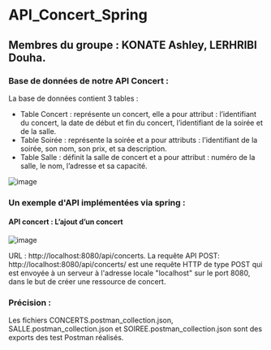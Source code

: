 # API_Concert_Spring
## Membres du groupe : KONATE Ashley, LERHRIBI Douha.

### Base de données de notre API Concert :
La base de données contient 3 tables : 
  - Table Concert : représente un concert, elle a pour attribut : l’identifiant du concert, la date de début et fin du concert, l’identifiant de la soirée et de la salle.
  - Table Soirée : représente la soirée et a pour attributs : l’identifiant de la soirée, son nom, son prix, et sa description.
  - Table Salle : définit la salle de concert et a pour attribut : numéro de la salle, le nom, l’adresse et sa capacité.
  
![image](https://user-images.githubusercontent.com/62214554/224362665-b96293d8-88b3-49cb-b2f7-f25a1953738a.png)

### Un exemple d'API implémentées via spring :

#### API concert : L’ajout d’un concert 

![image](https://user-images.githubusercontent.com/62214554/224359447-415b2a8d-9ebd-4b8d-801c-8ba4bc8d360a.png)

URL : http://localhost:8080/api/concerts.
 La requête API POST: http://localhost:8080/api/concerts/ est une requête HTTP de type POST qui est envoyée à un serveur à l'adresse locale "localhost" sur le port 8080, dans le but de créer une ressource de concert.
 
 
 ### Précision : 
 Les fichiers CONCERTS.postman_collection.json, SALLE.postman_collection.json et SOIREE.postman_collection.json sont des exports des test Postman réalisés.  


